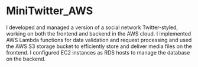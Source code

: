 # MiniTwitter_AWS
I developed and managed a version of a social network Twitter-styled, working on both the frontend and backend in the AWS cloud.
I implemented AWS Lambda functions for data validation and request processing and used the AWS S3 storage bucket to efficiently store and deliver media files on the frontend.
I configured EC2 instances as RDS hosts to manage the database on the backend.
